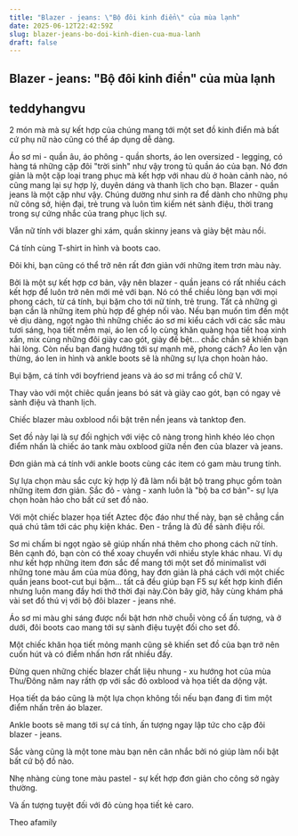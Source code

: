 ```yaml
---
title: "Blazer - jeans: \"Bộ đôi kinh điển\" của mùa lạnh"
date: 2025-06-12T22:42:59Z
slug: blazer-jeans-bo-doi-kinh-dien-cua-mua-lanh
draft: false
---
```


## Blazer - jeans: "Bộ đôi kinh điển" của mùa lạnh

## teddyhangvu

2 món mà mà sự kết hợp của chúng mang tới một set đồ kinh điển mà bất cứ phụ nữ nào cũng có thể áp dụng dễ dàng.

Áo sơ mi - quần âu, áo phông - quần shorts, áo len oversized - legging, có hàng tá những cặp đôi "trời sinh" như vậy trong tủ quần áo của bạn. Nó đơn giản là một cặp loại trang phục mà kết hợp với nhau dù ở hoàn cảnh nào, nó cũng mang lại sự hợp lý, duyên dáng và thanh lịch cho bạn. Blazer - quần jeans là một cặp như vậy. Chúng dường như sinh ra để dành cho những phụ nữ công sở, hiện đại, trẻ trung và luôn tìm kiếm nét sành điệu, thời trang trong sự cứng nhắc của trang phục lịch sự.



Vẫn nữ tính với blazer ghi xám, quần skinny jeans và giày bệt màu nổi.


Cá tính cùng T-shirt in hình và boots cao.


Đôi khi, bạn cũng có thể trở nên rất đơn giản với những item trơn màu này.

Bởi là một sự kết hợp cơ bản, vậy nên blazer - quần jeans có rất nhiều cách kết hợp để luôn trở nên mới mẻ với bạn. Nó có thể chiều lòng bạn với mọi phong cách, từ cá tính, bụi bặm cho tới nữ tính, trẻ trung. Tất cả những gì bạn cần là những item phù hợp để ghép nối vào. Nếu bạn muốn tìm đến một vẻ dịu dàng, ngọt ngào thì những chiếc áo sơ mi kiểu cách với các sắc màu tươi sáng, họa tiết mềm mại, áo len cổ lọ cùng khăn quàng họa tiết hoa xinh xắn, mix cùng những đôi giày cao gót, giày đế bệt... chắc chắn sẽ khiến bạn hài lòng. Còn nếu bạn đang hướng tới sự mạnh mẽ, phong cách? Áo len vặn thừng, áo len in hình và ankle boots sẽ là những sự lựa chọn hoàn hảo.


Bụi bặm, cá tính với boyfriend jeans và áo sơ mi trắng cổ chữ V.




Thay vào với một chiêc quần jeans bó sát và giày cao gót, bạn có ngay vẻ sành điệu và thanh lịch.


Chiếc blazer màu oxblood nổi bật trên nền jeans và tanktop đen.


Set đồ này lại là sự đối nghịch với việc cô nàng trong hình khéo léo chọn điểm nhấn là chiếc áo tank màu oxblood giữa nền đen của blazer và jeans.


Đơn giản mà cá tính với ankle boots cùng các item có gam màu trung tính.


Sự lựa chọn màu sắc cực kỳ hợp lý đã làm nổi bật bộ trang phục gồm toàn những item đơn giản. Sắc đỏ - vàng - xanh luôn là "bộ ba cơ bản"- sự lựa chọn hoàn hảo cho bất cứ set đồ nào.


Với một chiếc blazer họa tiết Aztec độc đáo như thế này, bạn sẽ chẳng cần quá chú tâm tới các phụ kiện khác. Đen - trắng là đủ để sành điệu rồi.


Sơ mi chấm bi ngọt ngào sẽ giúp nhấn nhá thêm cho phong cách nữ tính.
Bên cạnh đó, bạn còn có thể xoay chuyển với nhiều style khác nhau. Ví dụ như kết hợp những item đơn sắc để mang tới một set đồ minimalist với những tone màu ấm của mùa đông, hay đơn giản là phá cách với một chiếc quần jeans boot-cut bụi bặm... tất cả đều giúp bạn F5 sự kết hợp kinh điển nhưng luôn mang đầy hơi thở thời đại này.Còn bây giờ, hãy cùng khám phá vài set đồ thú vị với bộ đôi blazer - jeans nhé.

Áo sơ mi màu ghi sáng được nổi bật hơn nhờ chuỗi vòng cổ ấn tượng, và ở dưới, đôi boots cao mang tới sự sành điệu tuyệt đối cho set đồ.


Một chiếc khăn họa tiết mỏng manh cũng sẽ khiến set đồ của bạn trở nên cuốn hút và có điểm nhấn hơn rất nhiều đấy.


Đừng quen những chiếc blazer chất liệu nhung - xu hướng hot của mùa Thu/Đông năm nay rấth ợp với sắc đỏ oxblood và họa tiết da dộng vật.


Họa tiết da báo cũng là một lựa chọn không tồi nếu bạn đang đi tìm một điểm nhấn trên áo blazer.


Ankle boots sẽ mang tới sự cá tính, ấn tượng ngay lập tức cho cặp đôi blazer - jeans. 




Sắc vàng cũng là một tone màu bạn nên cân nhắc bởi nó giúp làm nổi bật bất cứ bộ đồ nào.


Nhẹ nhàng cùng tone màu pastel - sự kết hợp đơn giản cho công sở ngày thường.


Và ấn tượng tuyệt đối với đỏ cùng họa tiết kẻ caro.



Theo afamily